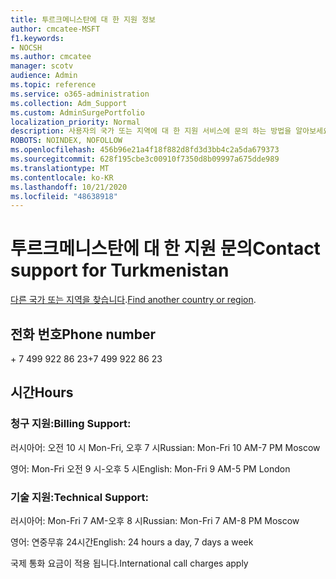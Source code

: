 ```yaml
---
title: 투르크메니스탄에 대 한 지원 정보
author: cmcatee-MSFT
f1.keywords:
- NOCSH
ms.author: cmcatee
manager: scotv
audience: Admin
ms.topic: reference
ms.service: o365-administration
ms.collection: Adm_Support
ms.custom: AdminSurgePortfolio
localization_priority: Normal
description: 사용자의 국가 또는 지역에 대 한 지원 서비스에 문의 하는 방법을 알아보세요.
ROBOTS: NOINDEX, NOFOLLOW
ms.openlocfilehash: 456b96e21a4f18f882d8fd3d3bb4c2a5da679373
ms.sourcegitcommit: 628f195cbe3c00910f7350d8b09997a675dde989
ms.translationtype: MT
ms.contentlocale: ko-KR
ms.lasthandoff: 10/21/2020
ms.locfileid: "48638918"
---
```

# <a name="contact-support-for-turkmenistan"></a><span data-ttu-id="4e945-103">투르크메니스탄에 대 한 지원 문의</span><span class="sxs-lookup"><span data-stu-id="4e945-103">Contact support for Turkmenistan</span></span>

<span data-ttu-id="4e945-104">[다른 국가 또는 지역을 찾습니다](../contact-support-for-business-products.md).</span><span class="sxs-lookup"><span data-stu-id="4e945-104">[Find another country or region](../contact-support-for-business-products.md).</span></span>

## <a name="phone-number"></a><span data-ttu-id="4e945-105">전화 번호</span><span class="sxs-lookup"><span data-stu-id="4e945-105">Phone number</span></span>
<span data-ttu-id="4e945-106">+ 7 499 922 86 23</span><span class="sxs-lookup"><span data-stu-id="4e945-106">+7 499 922 86 23</span></span>

## <a name="hours"></a><span data-ttu-id="4e945-107">시간</span><span class="sxs-lookup"><span data-stu-id="4e945-107">Hours</span></span>
### <a name="billing-support"></a><span data-ttu-id="4e945-108">청구 지원:</span><span class="sxs-lookup"><span data-stu-id="4e945-108">Billing Support:</span></span>

<span data-ttu-id="4e945-109">러시아어: 오전 10 시 Mon-Fri, 오후 7 시</span><span class="sxs-lookup"><span data-stu-id="4e945-109">Russian: Mon-Fri 10 AM-7 PM Moscow</span></span>

<span data-ttu-id="4e945-110">영어: Mon-Fri 오전 9 시-오후 5 시</span><span class="sxs-lookup"><span data-stu-id="4e945-110">English: Mon-Fri 9 AM-5 PM London</span></span>

### <a name="technical-support"></a><span data-ttu-id="4e945-111">기술 지원:</span><span class="sxs-lookup"><span data-stu-id="4e945-111">Technical Support:</span></span>

<span data-ttu-id="4e945-112">러시아어: Mon-Fri 7 AM-오후 8 시</span><span class="sxs-lookup"><span data-stu-id="4e945-112">Russian: Mon-Fri 7 AM-8 PM Moscow</span></span>

<span data-ttu-id="4e945-113">영어: 연중무휴 24시간</span><span class="sxs-lookup"><span data-stu-id="4e945-113">English: 24 hours a day, 7 days a week</span></span>

<span data-ttu-id="4e945-114">국제 통화 요금이 적용 됩니다.</span><span class="sxs-lookup"><span data-stu-id="4e945-114">International call charges apply</span></span>
